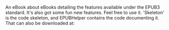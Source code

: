An eBook about eBooks detailing the features available under the EPUB3 standard.
It's also got some fun new features.
Feel free to use it. 'Skeleton' is the code skeleton, and EPUBHelper contains 
the code documenting it. That can also be downloaded at:
